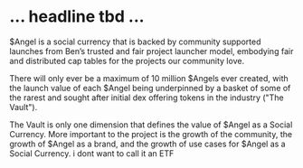 # ... headline tbd ...

$Angel is a social currency that is backed by community supported launches from Ben’s trusted and fair project launcher model, embodying fair and distributed cap tables for the projects our community love.
 
There will only ever be a maximum of 10 million $Angels ever created, with the launch value of each $Angel being underpinned by a basket of some of the rarest and sought after initial dex offering tokens  in the industry ("The Vault").
 
The Vault is only one dimension that defines the value of $Angel as a Social Currency. More important to the project is the growth of the community, the growth of $Angel as a brand, and the growth of use cases for $Angel as a Social Currency.
i dont want to call it an ETF
